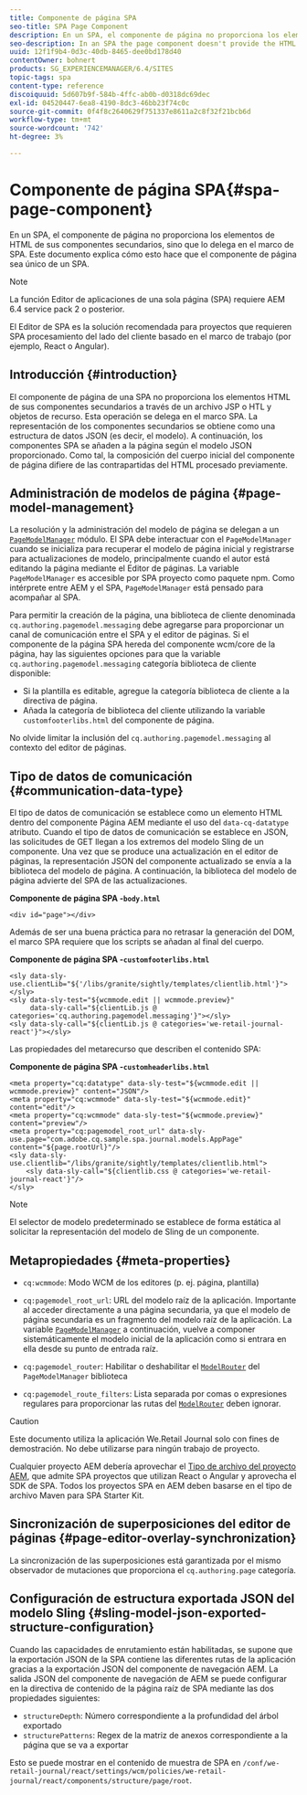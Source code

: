 ```yaml
---
title: Componente de página SPA
seo-title: SPA Page Component
description: En un SPA, el componente de página no proporciona los elementos de HTML de sus componentes secundarios, sino que lo delega en el marco de SPA. Este documento explica cómo esto hace que el componente de página sea único de un SPA.
seo-description: In an SPA the page component doesn't provide the HTML elements of its child components, but instead delegates this to the SPA framework. This document explains how this makes the page component of an SPA unique.
uuid: 12f1f9b4-0d3c-40db-8465-dee0bd178d40
contentOwner: bohnert
products: SG_EXPERIENCEMANAGER/6.4/SITES
topic-tags: spa
content-type: reference
discoiquuid: 5d607b9f-584b-4ffc-ab0b-d0318dc69dec
exl-id: 04520447-6ea8-4190-8dc3-46bb23f74c0c
source-git-commit: 0f4f8c2640629f751337e8611a2c8f32f21bcb6d
workflow-type: tm+mt
source-wordcount: '742'
ht-degree: 3%

---
```


# Componente de página SPA{#spa-page-component}

En un SPA, el componente de página no proporciona los elementos de HTML de sus componentes secundarios, sino que lo delega en el marco de SPA. Este documento explica cómo esto hace que el componente de página sea único de un SPA.

>[!NOTE]
>
>La función Editor de aplicaciones de una sola página (SPA) requiere AEM 6.4 service pack 2 o posterior.
>
>El Editor de SPA es la solución recomendada para proyectos que requieren SPA procesamiento del lado del cliente basado en el marco de trabajo (por ejemplo, React o Angular).

## Introducción {#introduction}

El componente de página de una SPA no proporciona los elementos HTML de sus componentes secundarios a través de un archivo JSP o HTL y objetos de recurso. Esta operación se delega en el marco SPA. La representación de los componentes secundarios se obtiene como una estructura de datos JSON (es decir, el modelo). A continuación, los componentes SPA se añaden a la página según el modelo JSON proporcionado. Como tal, la composición del cuerpo inicial del componente de página difiere de las contrapartidas del HTML procesado previamente.

## Administración de modelos de página {#page-model-management}

La resolución y la administración del modelo de página se delegan a un [ `PageModelManager`](/help/sites-developing/spa-blueprint.md#pagemodelmanager) módulo. El SPA debe interactuar con el `PageModelManager` cuando se inicializa para recuperar el modelo de página inicial y registrarse para actualizaciones de modelo, principalmente cuando el autor está editando la página mediante el Editor de páginas. La variable `PageModelManager` es accesible por SPA proyecto como paquete npm. Como intérprete entre AEM y el SPA, `PageModelManager` está pensado para acompañar al SPA.

Para permitir la creación de la página, una biblioteca de cliente denominada `cq.authoring.pagemodel.messaging` debe agregarse para proporcionar un canal de comunicación entre el SPA y el editor de páginas. Si el componente de la página SPA hereda del componente wcm/core de la página, hay las siguientes opciones para que la variable `cq.authoring.pagemodel.messaging` categoría biblioteca de cliente disponible:

* Si la plantilla es editable, agregue la categoría biblioteca de cliente a la directiva de página.
* Añada la categoría de biblioteca del cliente utilizando la variable `customfooterlibs.html` del componente de página.

No olvide limitar la inclusión del `cq.authoring.pagemodel.messaging` al contexto del editor de páginas.

## Tipo de datos de comunicación {#communication-data-type}

El tipo de datos de comunicación se establece como un elemento HTML dentro del componente Página AEM mediante el uso del `data-cq-datatype` atributo. Cuando el tipo de datos de comunicación se establece en JSON, las solicitudes de GET llegan a los extremos del modelo Sling de un componente. Una vez que se produce una actualización en el editor de páginas, la representación JSON del componente actualizado se envía a la biblioteca del modelo de página. A continuación, la biblioteca del modelo de página advierte del SPA de las actualizaciones.

**Componente de página SPA -`body.html`**

```
<div id="page"></div>
```

Además de ser una buena práctica para no retrasar la generación del DOM, el marco SPA requiere que los scripts se añadan al final del cuerpo.

**Componente de página SPA -`customfooterlibs.html`**

```
<sly data-sly-use.clientLib="${'/libs/granite/sightly/templates/clientlib.html'}"></sly>
<sly data-sly-test="${wcmmode.edit || wcmmode.preview}"
     data-sly-call="${clientLib.js @ categories='cq.authoring.pagemodel.messaging'}"></sly>
<sly data-sly-call="${clientLib.js @ categories='we-retail-journal-react'}"></sly>
```

Las propiedades del metarecurso que describen el contenido SPA:

**Componente de página SPA -`customheaderlibs.html`**

```
<meta property="cq:datatype" data-sly-test="${wcmmode.edit || wcmmode.preview}" content="JSON"/>
<meta property="cq:wcmmode" data-sly-test="${wcmmode.edit}" content="edit"/>
<meta property="cq:wcmmode" data-sly-test="${wcmmode.preview}" content="preview"/>
<meta property="cq:pagemodel_root_url" data-sly-use.page="com.adobe.cq.sample.spa.journal.models.AppPage" content="${page.rootUrl}"/>
<sly data-sly-use.clientlib="/libs/granite/sightly/templates/clientlib.html">
    <sly data-sly-call="${clientlib.css @ categories='we-retail-journal-react'}"/>
</sly>
```

>[!NOTE]
>
>El selector de modelo predeterminado se establece de forma estática al solicitar la representación del modelo de Sling de un componente.

## Metapropiedades {#meta-properties}

* `cq:wcmmode`: Modo WCM de los editores (p. ej. página, plantilla)
* `cq:pagemodel_root_url`: URL del modelo raíz de la aplicación. Importante al acceder directamente a una página secundaria, ya que el modelo de página secundaria es un fragmento del modelo raíz de la aplicación. La variable [`PageModelManager`](/help/sites-developing/spa-page-component.md) a continuación, vuelve a componer sistemáticamente el modelo inicial de la aplicación como si entrara en ella desde su punto de entrada raíz.

* `cq:pagemodel_router`: Habilitar o deshabilitar el [`ModelRouter`](/help/sites-developing/spa-routing.md) del `PageModelManager` biblioteca

* `cq:pagemodel_route_filters`: Lista separada por comas o expresiones regulares para proporcionar las rutas del [`ModelRouter`](/help/sites-developing/spa-routing.md) deben ignorar.

>[!CAUTION]
>
>Este documento utiliza la aplicación We.Retail Journal solo con fines de demostración. No debe utilizarse para ningún trabajo de proyecto.
>
>Cualquier proyecto AEM debería aprovechar el [Tipo de archivo del proyecto AEM](https://experienceleague.adobe.com/docs/experience-manager-core-components/using/developing/archetype/overview.html?lang=es), que admite SPA proyectos que utilizan React o Angular y aprovecha el SDK de SPA. Todos los proyectos SPA en AEM deben basarse en el tipo de archivo Maven para SPA Starter Kit.

## Sincronización de superposiciones del editor de páginas {#page-editor-overlay-synchronization}

La sincronización de las superposiciones está garantizada por el mismo observador de mutaciones que proporciona el `cq.authoring.page` categoría.

## Configuración de estructura exportada JSON del modelo Sling {#sling-model-json-exported-structure-configuration}

Cuando las capacidades de enrutamiento están habilitadas, se supone que la exportación JSON de la SPA contiene las diferentes rutas de la aplicación gracias a la exportación JSON del componente de navegación AEM. La salida JSON del componente de navegación de AEM se puede configurar en la directiva de contenido de la página raíz de SPA mediante las dos propiedades siguientes:

* `structureDepth`: Número correspondiente a la profundidad del árbol exportado
* `structurePatterns`: Regex de la matriz de anexos correspondiente a la página que se va a exportar

Esto se puede mostrar en el contenido de muestra de SPA en `/conf/we-retail-journal/react/settings/wcm/policies/we-retail-journal/react/components/structure/page/root`.
